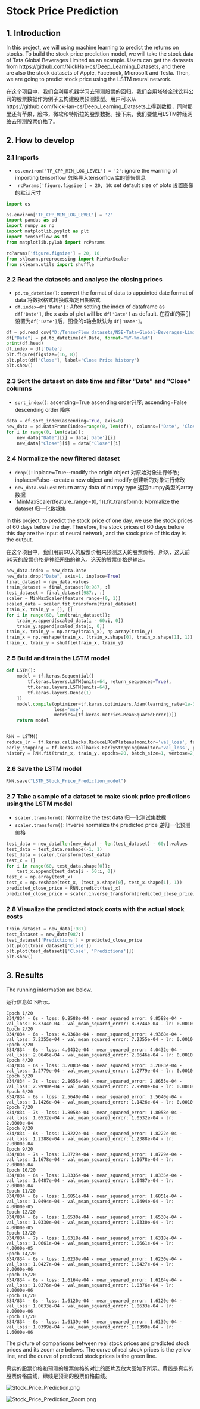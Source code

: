 # Stock Price Prediction

## 1. Introduction

In this project, we will using machine learning to predict the returns on stocks. To build the stock price prediction model, we will take the stock data of Tata Global Beverages Limited as an example. Users can get the datasets from https://github.com/NickHan-cs/Deep_Learning_Datasets, and there are also the stock datasets of Apple, Facebook, Microsoft and Tesla. Then, we are going to predict stock price using the LSTM neural network.

在这个项目中，我们会利用机器学习去预测股票的回归。我们会用塔塔全球饮料公司的股票数据作为例子去构建股票预测模型。用户可以从https://github.com/NickHan-cs/Deep_Learning_Datasets上得到数据，同时那里还有苹果，脸书，微软和特斯拉的股票数据。接下来，我们要使用LSTM神经网络去预测股票价格了。

## 2. How to develop

### 2.1 Imports

* `os.environ['TF_CPP_MIN_LOG_LEVEL'] = '2'`: ignore the warning of importing tensorflow 忽略导入tensorflow库的警告信息
* ` rcParams['figure.figsize'] = 20, 10`: set default size of plots 设置图像的默认尺寸

```python
import os

os.environ['TF_CPP_MIN_LOG_LEVEL'] = '2'
import pandas as pd
import numpy as np
import matplotlib.pyplot as plt
import tensorflow as tf
from matplotlib.pylab import rcParams

rcParams['figure.figsize'] = 20, 10
from sklearn.preprocessing import MinMaxScaler
from sklearn.utils import shuffle
```

### 2.2 Read the datasets and analyse the closing prices

* `pd.to_datetime()`: convert the format of data to appointed date format of data 将数据格式转换成指定日期格式
*  `df.index=df['Date']` : After setting the index of dataframe as `df['Date']`, the x axis of plot will be `df['Date']` as default. 在将df的索引设置为`df['Date']`后，图像的x轴会默认为 `df['Date']`。

```python
df = pd.read_csv("D:/TensorFlow_datasets/NSE-Tata-Global-Beverages-Limited/NSE-Tata-Global-Beverages-Limited.csv")
df["Date"] = pd.to_datetime(df.Date, format="%Y-%m-%d")
print(df.head)
df.index = df['Date']
plt.figure(figsize=(16, 8))
plt.plot(df["Close"], label='Close Price history')
plt.show()
```

### 2.3 Sort the dataset on date time and filter "Date" and "Close" columns

* `sort_index()`: ascending=True ascending order升序; ascending=False descending order 降序

```python
data = df.sort_index(ascending=True, axis=0)
new_data = pd.DataFrame(index=range(0, len(df)), columns=['Date', 'Close'])
for i in range(0, len(data)):
    new_data["Date"][i] = data['Date'][i]
    new_data["Close"][i] = data["Close"][i]
```

### 2.4 Normalize the new filtered dataset

* `drop()`: inplace=True--modify the origin object 对原始对象进行修改; inplace=False--create a new object and modify 创建新的对象进行修改
* `new_data.values`: return array data of numpy type 返回numpy类型的array数据
* `MinMaxScaler(feature_range=(0, 1)).fit_transform(): Normalize the dataset 归一化数据集

In this project, to predict the stock price of one day, we use the stock prices of 60 days before the day. Therefore, the stock prices of 60 days before this day are the input of neural network, and the stock price of this day is the output.

在这个项目中，我们用前60天的股票价格来预测这天的股票价格。所以，这天前60天的股票价格是神经网络的输入，这天的股票价格是输出。

```python
new_data.index = new_data.Date
new_data.drop("Date", axis=1, inplace=True)
final_dataset = new_data.values
train_dataset = final_dataset[0:987, :]
test_dataset = final_dataset[987:, :]
scaler = MinMaxScaler(feature_range=(0, 1))
scaled_data = scaler.fit_transform(final_dataset)
train_x, train_y = [], []
for i in range(60, len(train_dataset)):
    train_x.append(scaled_data[i - 60:i, 0])
    train_y.append(scaled_data[i, 0])
train_x, train_y = np.array(train_x), np.array(train_y)
train_x = np.reshape(train_x, (train_x.shape[0], train_x.shape[1], 1))
train_x, train_y = shuffle(train_x, train_y)
```

### 2.5 Build and train the LSTM model

```python
def LSTM():
    model = tf.keras.Sequential([
        tf.keras.layers.LSTM(units=64, return_sequences=True),
        tf.keras.layers.LSTM(units=64),
        tf.keras.layers.Dense(1)
    ])
    model.compile(optimizer=tf.keras.optimizers.Adam(learning_rate=1e-3),
                  loss='mse',
                  metrics=[tf.keras.metrics.MeanSquaredError()])
    return model


RNN = LSTM()
reduce_lr = tf.keras.callbacks.ReduceLROnPlateau(monitor='val_loss', factor=0.2, patience=3)
early_stopping = tf.keras.callbacks.EarlyStopping(monitor='val_loss', patience=5)
history = RNN.fit(train_x, train_y, epochs=20, batch_size=1, verbose=2, validation_split=0.1, callbacks=[reduce_lr, early_stopping])
```

### 2.6 Save the LSTM model

```python
RNN.save("LSTM_Stock_Price_Prediction_model")
```

### 2.7 Take a sample of a dataset to make stock price predictions using the LSTM model

* `scaler.transform()`: Normalize the test data 归一化测试集数据
* `scaler.transform()`: Inverse normalize the predicted price 逆归一化预测价格

```python
test_data = new_data[len(new_data) - len(test_dataset) - 60:].values
test_data = test_data.reshape(-1, 1)
test_data = scaler.transform(test_data)
test_x = []
for i in range(60, test_data.shape[0]):
    test_x.append(test_data[i - 60:i, 0])
test_x = np.array(test_x)
test_x = np.reshape(test_x, (test_x.shape[0], test_x.shape[1], 1))
predicted_close_price = RNN.predict(test_x)
predicted_close_price = scaler.inverse_transform(predicted_close_price)
```

### 2.8 Visualize the predicted stock costs with the actual stock costs

```python
train_dataset = new_data[:987]
test_dataset = new_data[987:]
test_dataset['Predictions'] = predicted_close_price
plt.plot(train_dataset['Close'])
plt.plot(test_dataset[['Close', 'Predictions']])
plt.show()
```

## 3. Results

The running information are below.

运行信息如下所示。

```
Epoch 1/20
834/834 - 6s - loss: 9.8588e-04 - mean_squared_error: 9.8588e-04 - val_loss: 8.3744e-04 - val_mean_squared_error: 8.3744e-04 - lr: 0.0010
Epoch 2/20
834/834 - 6s - loss: 4.9368e-04 - mean_squared_error: 4.9368e-04 - val_loss: 7.2355e-04 - val_mean_squared_error: 7.2355e-04 - lr: 0.0010
Epoch 3/20
834/834 - 6s - loss: 4.0432e-04 - mean_squared_error: 4.0432e-04 - val_loss: 2.0646e-04 - val_mean_squared_error: 2.0646e-04 - lr: 0.0010
Epoch 4/20
834/834 - 6s - loss: 3.2083e-04 - mean_squared_error: 3.2083e-04 - val_loss: 1.2779e-04 - val_mean_squared_error: 1.2779e-04 - lr: 0.0010
Epoch 5/20
834/834 - 7s - loss: 2.8655e-04 - mean_squared_error: 2.8655e-04 - val_loss: 2.9990e-04 - val_mean_squared_error: 2.9990e-04 - lr: 0.0010
Epoch 6/20
834/834 - 6s - loss: 2.5640e-04 - mean_squared_error: 2.5640e-04 - val_loss: 1.1426e-04 - val_mean_squared_error: 1.1426e-04 - lr: 0.0010
Epoch 7/20
834/834 - 7s - loss: 1.8058e-04 - mean_squared_error: 1.8058e-04 - val_loss: 1.0532e-04 - val_mean_squared_error: 1.0532e-04 - lr: 2.0000e-04
Epoch 8/20
834/834 - 6s - loss: 1.8222e-04 - mean_squared_error: 1.8222e-04 - val_loss: 1.2388e-04 - val_mean_squared_error: 1.2388e-04 - lr: 2.0000e-04
Epoch 9/20
834/834 - 7s - loss: 1.8729e-04 - mean_squared_error: 1.8729e-04 - val_loss: 1.1678e-04 - val_mean_squared_error: 1.1678e-04 - lr: 2.0000e-04
Epoch 10/20
834/834 - 6s - loss: 1.8335e-04 - mean_squared_error: 1.8335e-04 - val_loss: 1.0487e-04 - val_mean_squared_error: 1.0487e-04 - lr: 2.0000e-04
Epoch 11/20
834/834 - 6s - loss: 1.6851e-04 - mean_squared_error: 1.6851e-04 - val_loss: 1.0494e-04 - val_mean_squared_error: 1.0494e-04 - lr: 4.0000e-05
Epoch 12/20
834/834 - 6s - loss: 1.6530e-04 - mean_squared_error: 1.6530e-04 - val_loss: 1.0330e-04 - val_mean_squared_error: 1.0330e-04 - lr: 4.0000e-05
Epoch 13/20
834/834 - 7s - loss: 1.6318e-04 - mean_squared_error: 1.6318e-04 - val_loss: 1.0661e-04 - val_mean_squared_error: 1.0661e-04 - lr: 4.0000e-05
Epoch 14/20
834/834 - 6s - loss: 1.6230e-04 - mean_squared_error: 1.6230e-04 - val_loss: 1.0427e-04 - val_mean_squared_error: 1.0427e-04 - lr: 8.0000e-06
Epoch 15/20
834/834 - 6s - loss: 1.6164e-04 - mean_squared_error: 1.6164e-04 - val_loss: 1.0376e-04 - val_mean_squared_error: 1.0376e-04 - lr: 8.0000e-06
Epoch 16/20
834/834 - 6s - loss: 1.6120e-04 - mean_squared_error: 1.6120e-04 - val_loss: 1.0633e-04 - val_mean_squared_error: 1.0633e-04 - lr: 8.0000e-06
Epoch 17/20
834/834 - 6s - loss: 1.6139e-04 - mean_squared_error: 1.6139e-04 - val_loss: 1.0399e-04 - val_mean_squared_error: 1.0399e-04 - lr: 1.6000e-06
```

The picture of comparisons between real stock prices and predicted stock prices and its zoom are belows. The curve of real stock prices is the yellow line, and the curve of predicted stock prices is the green line.

真实的股票价格和预测的股票价格的对比的图片及放大图如下所示。黄线是真实的股票价格曲线，绿线是预测的股票价格曲线。

![Stock_Price_Prediction.png](https://i.loli.net/2020/08/24/ODrG1utnbWlRaq4.png)

![Stock_Price_Prediction_Zoom.png](https://i.loli.net/2020/08/24/sEY6QHpR3UPo8VA.png)